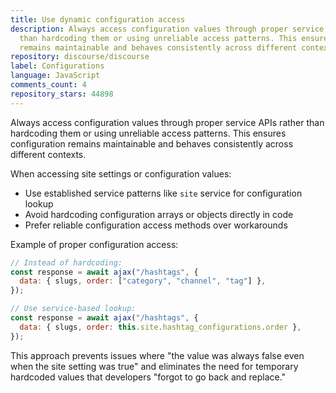 ```yaml
---
title: Use dynamic configuration access
description: Always access configuration values through proper service APIs rather
  than hardcoding them or using unreliable access patterns. This ensures configuration
  remains maintainable and behaves consistently across different contexts.
repository: discourse/discourse
label: Configurations
language: JavaScript
comments_count: 4
repository_stars: 44898
---
```


Always access configuration values through proper service APIs rather than hardcoding them or using unreliable access patterns. This ensures configuration remains maintainable and behaves consistently across different contexts.

When accessing site settings or configuration values:
- Use established service patterns like `site` service for configuration lookup
- Avoid hardcoding configuration arrays or objects directly in code
- Prefer reliable configuration access methods over workarounds

Example of proper configuration access:
```javascript
// Instead of hardcoding:
const response = await ajax("/hashtags", {
  data: { slugs, order: ["category", "channel", "tag"] },
});

// Use service-based lookup:
const response = await ajax("/hashtags", {
  data: { slugs, order: this.site.hashtag_configurations.order },
});
```

This approach prevents issues where "the value was always false even when the site setting was true" and eliminates the need for temporary hardcoded values that developers "forgot to go back and replace."